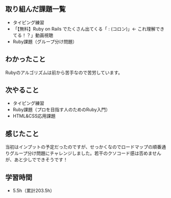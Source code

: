## 取り組んだ課題一覧
- タイピング練習
- 「【無料】Ruby on Rails でたくさん出てくる「 : (コロン)」← これ理解できてる！？」動画視聴
- Ruby課題（グループ分け問題）
## わかったこと
Rubyのアルゴリズムは前から苦手なので苦労しています。
## 次やること
- タイピング練習
- Ruby課題（プロを目指す人のためのRuby入門）
- HTML&CSS応用課題
## 感じたこと
当初はインプットの予定だったのですが、せっかくなのでロードマップの順番通りグループ分け問題にチャレンジしました。若干のクソコード感は否めませんが、あと少しでできそうです！
## 学習時間
- 5.5h（累計203.5h）
